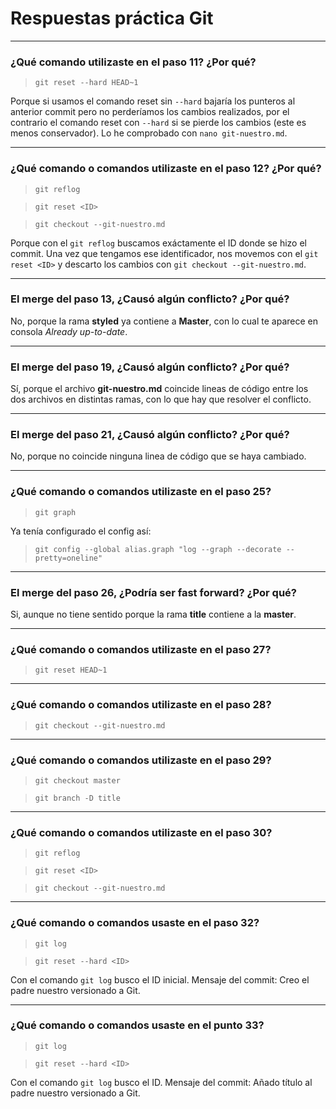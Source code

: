 # Respuestas práctica Git

---

### ¿Qué comando utilizaste en el paso 11? ¿Por qué? 
> `git reset --hard HEAD~1`

Porque si usamos el comando reset sin `--hard` bajaría los punteros al anterior commit pero no perderíamos los cambios realizados,
por el contrario el comando reset con `--hard` si se pierde los cambios (este es menos conservador). Lo he comprobado con
`nano git-nuestro.md`.

---

### ¿Qué comando o comandos utilizaste en el paso 12? ¿Por qué? 
>`git reflog`

>`git reset <ID>`

>`git checkout --git-nuestro.md`

Porque con el `git reflog` buscamos exáctamente el ID donde se hizo el commit. Una vez que tengamos ese identificador, nos movemos con el `git reset <ID>`
y descarto los cambios con `git checkout --git-nuestro.md`.

---

### El merge del paso 13, ¿Causó algún conflicto? ¿Por qué?
No, porque la rama **styled** ya contiene a **Master**, con lo cual te aparece en consola *Already up-to-date*.

---

### El merge del paso 19, ¿Causó algún conflicto? ¿Por qué? 
Sí, porque el archivo **git-nuestro.md** coincide lineas de código entre los dos archivos en distintas ramas, con lo que hay que resolver el conflicto.

---
### El merge del paso 21, ¿Causó algún conflicto? ¿Por qué? 
No, porque no coincide ninguna linea de código que se haya cambiado.

---

### ¿Qué comando o comandos utilizaste en el paso 25? 
>`git graph`

Ya tenía configurado el config así:
>`git config --global alias.graph "log --graph --decorate --pretty=oneline"`

--- 

### El merge del paso 26, ¿Podría ser fast forward? ¿Por qué?
Si, aunque no tiene sentido porque la rama **title** contiene a la **master**.

---

### ¿Qué comando o comandos utilizaste en el paso 27?
> `git reset HEAD~1`

---

### ¿Qué comando o comandos utilizaste en el paso 28?
>`git checkout --git-nuestro.md`

---

### ¿Qué comando o comandos utilizaste en el paso 29?
>`git checkout master`

>`git branch -D title`

---

### ¿Qué comando o comandos utilizaste en el paso 30?
>`git reflog`

>`git reset <ID>`

>`git checkout --git-nuestro.md`

---

### ¿Qué comando o comandos usaste en el paso 32?
>`git log`

>`git reset --hard <ID>`

Con el comando `git log` busco el ID inicial. Mensaje del commit: Creo el padre nuestro versionado a Git.

---

### ¿Qué comando o comandos usaste en el punto 33?
>`git log`

>`git reset --hard <ID>`

Con el comando `git log` busco el ID. Mensaje del commit: Añado título al padre nuestro versionado a Git.

